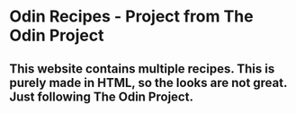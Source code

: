 # Odin Recipes - Project from The Odin Project

## This website contains multiple recipes. This is purely made in HTML, so the looks are not great. Just following The Odin Project.